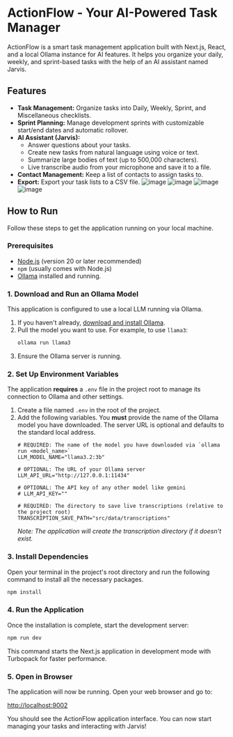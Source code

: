 <!-- Author: Kushal Sharma -->
# ActionFlow - Your AI-Powered Task Manager

ActionFlow is a smart task management application built with Next.js, React, and a local Ollama instance for AI features. It helps you organize your daily, weekly, and sprint-based tasks with the help of an AI assistant named Jarvis.

## Features

-   **Task Management:** Organize tasks into Daily, Weekly, Sprint, and Miscellaneous checklists.
-   **Sprint Planning:** Manage development sprints with customizable start/end dates and automatic rollover.
-   **AI Assistant (Jarvis):**
    -   Answer questions about your tasks.
    -   Create new tasks from natural language using voice or text.
    -   Summarize large bodies of text (up to 500,000 characters).
    -   Live transcribe audio from your microphone and save it to a file.
-   **Contact Management:** Keep a list of contacts to assign tasks to.
-   **Export:** Export your task lists to a CSV file.
![image](https://github.com/user-attachments/assets/f1c12502-3b46-4ad6-8fb5-9654f42e54cf)
![image](https://github.com/user-attachments/assets/0b2f924f-cd69-40c4-898f-8344d78654c2)
![image](https://github.com/user-attachments/assets/96d399c4-db05-4148-b1f2-b12f17b8c2e3)
![image](https://github.com/user-attachments/assets/c3a2b87d-c0e1-47e0-8b8e-634c04d74980)

## How to Run

Follow these steps to get the application running on your local machine.

### Prerequisites

-   [Node.js](https://nodejs.org/) (version 20 or later recommended)
-   `npm` (usually comes with Node.js)
-   [Ollama](https://ollama.com/) installed and running.

### 1. Download and Run an Ollama Model

This application is configured to use a local LLM running via Ollama.

1.  If you haven't already, [download and install Ollama](https://ollama.com/).
2.  Pull the model you want to use. For example, to use `llama3`:
    ```bash
    ollama run llama3
    ```
3.  Ensure the Ollama server is running.

### 2. Set Up Environment Variables

The application **requires** a `.env` file in the project root to manage its connection to Ollama and other settings.

1.  Create a file named `.env` in the root of the project.
2.  Add the following variables. You **must** provide the name of the Ollama model you have downloaded. The server URL is optional and defaults to the standard local address.
    ```
    # REQUIRED: The name of the model you have downloaded via `ollama run <model_name>`
    LLM_MODEL_NAME="llama3.2:3b"
    
    # OPTIONAL: The URL of your Ollama server
    LLM_API_URL="http://127.0.0.1:11434"

    # OPTIONAL: The API key of any other model like gemini
    # LLM_API_KEY=""

    # REQUIRED: The directory to save live transcriptions (relative to the project root)
    TRANSCRIPTION_SAVE_PATH="src/data/transcriptions"
    ```
    *Note: The application will create the transcription directory if it doesn't exist.*

### 3. Install Dependencies

Open your terminal in the project's root directory and run the following command to install all the necessary packages.

```bash
npm install
```

### 4. Run the Application

Once the installation is complete, start the development server:

```bash
npm run dev
```

This command starts the Next.js application in development mode with Turbopack for faster performance.

### 5. Open in Browser

The application will now be running. Open your web browser and go to:

[http://localhost:9002](http://localhost:9002)

You should see the ActionFlow application interface. You can now start managing your tasks and interacting with Jarvis!
